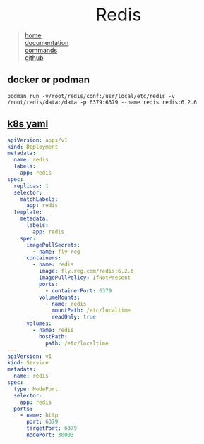 <div style="text-align: center;font-size: 40px;">Redis</div>

> [home](https://redis.io) \
> [documentation](https://redis.io/documentation) \
> [commands](https://redis.io/commands) \
> [github](https://github.com/redis/redis)

## docker or podman
```shell
podman run -v/root/redis/conf:/usr/local/etc/redis -v /root/redis/data:/data -p 6379:6379 --name redis redis:6.2.6
```

## [k8s yaml](../linux/lxc/k8s/redis.yaml)

```yaml
apiVersion: apps/v1
kind: Deployment
metadata:
  name: redis
  labels:
    app: redis
spec:
  replicas: 1
  selector:
    matchLabels:
      app: redis
  template:
    metadata:
      labels:
        app: redis
    spec:
      imagePullSecrets:
        - name: fly-reg
      containers:
        - name: redis
          image: fly.reg.com/redis:6.2.6
          imagePullPolicy: IfNotPresent
          ports:
            - containerPort: 6379
          volumeMounts:
            - name: redis
              mountPath: /etc/localtime
              readOnly: true
      volumes:
        - name: redis
          hostPath:
            path: /etc/localtime
---
apiVersion: v1
kind: Service
metadata:
  name: redis
spec:
  type: NodePort
  selector:
    app: redis
  ports:
    - name: http
      port: 6379
      targetPort: 6379
      nodePort: 30003
```
